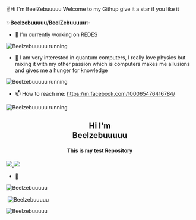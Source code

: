 ✌️Hi I'm BeelZebuuuuu Welcome to my Githup give it a star if you like it


✨**Beelzebuuuuu/BeelZebuuuuu**✨



- 🔭 I’m currently working on REDES 

![Beelzebuuuuu running](https://www.computerworld.es/archivos/201401/cisco-datacenter2.jpg)

- 🌱 I am very interested in quantum computers, I really love physics but mixing it with my other passion which is computers makes me allusions and gives me a hunger for knowledge

 
![Beelzebuuuuu running](https://computerworldmexico.com.mx/wp-content/uploads/2020/02/computacion-cuantica.jpg)

- 📫 How to reach me: https://m.facebook.com/100065476416784/  
 
![Beelzebuuuuu running](https://blog.ehcgroup.io/wp-content/uploads/2019/06/pelis.jpg)



<h2 align="center">Hi I'm <br>Beelzebuuuuu</h1>
<h4 align="center">This is my test Repository</h3>


  </a>
  <a href="https://github.com/Beelzebuuuuu?tab=stars">
    <img src="https://img.shields.io/github/stars/phaticusthiccy?color=ff69b4&label=Stargazers&style=plastic">

  </a>
  <a href="https://github.com/Beelzebuuuuu?tab=followers">
    <img src="https://img.shields.io/github/followers/phaticusthiccy?color=ff69b4&label=Followers&style=plastic">

  </a>
</p>


- 💫 


<p><img align="center" src="https://github-Beelzebuuuuu-stats.vercel.app/api/top-langs?username=niteappantest&show_icons=true&layout=compact&theme=nightowl" alt="Beelzebuuuuu" /></p>

<p>&nbsp;<img align="center" src="https://github-readme-stats.vercel.app/api?username=Beelzebuuuui&show_icons=true&theme=nightowl" alt="Beelzebuuuuu" /></p>

<p><img align="center" src="https://github-readme-streak-stats.herokuapp.com/?user=Beelzebuuuuu&theme=nightowl" alt="Beelzebuuuuu" /></p>
</details>
